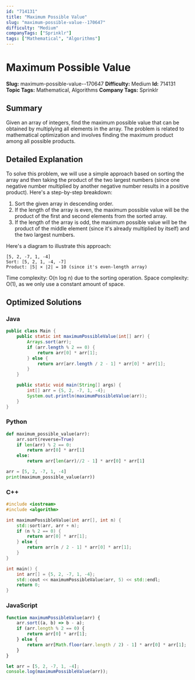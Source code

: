 ```yaml
---
id: "714131"
title: "Maximum Possible Value"
slug: "maximum-possible-value--170647"
difficulty: "Medium"
companyTags: ["Sprinklr"]
tags: ["Mathematical", "Algorithms"]
---
```


**Maximum Possible Value**
=====================================

**Slug:** maximum-possible-value--170647
**Difficulty:** Medium
**Id:** 714131
**Topic Tags:** Mathematical, Algorithms
**Company Tags:** Sprinklr

## Summary
Given an array of integers, find the maximum possible value that can be obtained by multiplying all elements in the array. The problem is related to mathematical optimization and involves finding the maximum product among all possible products.

## Detailed Explanation
To solve this problem, we will use a simple approach based on sorting the array and then taking the product of the two largest numbers (since one negative number multiplied by another negative number results in a positive product). Here's a step-by-step breakdown:

1. Sort the given array in descending order.
2. If the length of the array is even, the maximum possible value will be the product of the first and second elements from the sorted array.
3. If the length of the array is odd, the maximum possible value will be the product of the middle element (since it's already multiplied by itself) and the two largest numbers.

Here's a diagram to illustrate this approach:
```
[5, 2, -7, 1, -4]
Sort: [5, 2, 1, -4, -7]
Product: |5| × |2| = 10 (since it's even-length array)
```

Time complexity: O(n log n) due to the sorting operation.
Space complexity: O(1), as we only use a constant amount of space.

## Optimized Solutions

### Java
```java
public class Main {
    public static int maximumPossibleValue(int[] arr) {
        Arrays.sort(arr);
        if (arr.length % 2 == 0) {
            return arr[0] * arr[1];
        } else {
            return arr[arr.length / 2 - 1] * arr[0] * arr[1];
        }
    }

    public static void main(String[] args) {
        int[] arr = {5, 2, -7, 1, -4};
        System.out.println(maximumPossibleValue(arr));
    }
}
```

### Python
```python
def maximum_possible_value(arr):
    arr.sort(reverse=True)
    if len(arr) % 2 == 0:
        return arr[0] * arr[1]
    else:
        return arr[len(arr)//2 - 1] * arr[0] * arr[1]

arr = [5, 2, -7, 1, -4]
print(maximum_possible_value(arr))
```

### C++
```cpp
#include <iostream>
#include <algorithm>

int maximumPossibleValue(int arr[], int n) {
    std::sort(arr, arr + n);
    if (n % 2 == 0) {
        return arr[0] * arr[1];
    } else {
        return arr[n / 2 - 1] * arr[0] * arr[1];
    }
}

int main() {
    int arr[] = {5, 2, -7, 1, -4};
    std::cout << maximumPossibleValue(arr, 5) << std::endl;
    return 0;
}
```

### JavaScript
```javascript
function maximumPossibleValue(arr) {
    arr.sort((a, b) => b - a);
    if (arr.length % 2 == 0) {
        return arr[0] * arr[1];
    } else {
        return arr[Math.floor(arr.length / 2) - 1] * arr[0] * arr[1];
    }
}

let arr = [5, 2, -7, 1, -4];
console.log(maximumPossibleValue(arr));
```